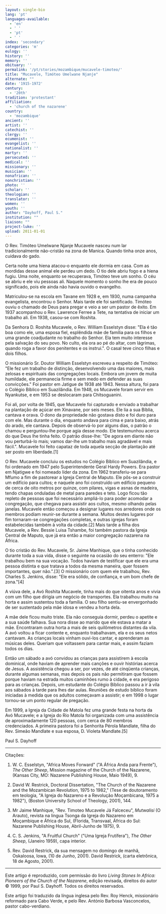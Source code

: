 ```yaml
---
layout: single-bio
lang: 'pt'
languages-available:
  - 'en'
  - ' '
  - 'pt'
  - ' '
index: 'secondary'
categories: 'm'
eulogy: ''
history: ''
memory: ''
obituary: ''
permalink: '/pt/stories/mozambique/mucavele-timoteo/'
title: "Mucavele, Timóteo Umelwane Njanje"
alternate: ""
date: '1915-1972'
century:
  - '20th'
tradition: 'protestant'
affiliation:
  - 'church of the nazarene'
country:
  - 'mozambique'
ancient: ''
artist: ''
catechist: ''
clergy: ''
ecumenist: ''
evangelist: ''
nationalist: ''
martyr: ''
persecuted: ''
medical: ''
missionary: ''
musician: ''
nonafrican: ''
nonchristian: ''
photo: ''
scholar: ''
theologian: ''
translator: ''
women: ''
youth: ''
author: "Dayhoff, Paul S."
institution: ""
liaison: ""
project-luke: ''
upload: 2011-01-01
---
```




O Rev. Timóteo Umelwane Njanje Mucavele nasceu num lar tradicionalmente não-cristão na zona de Manica. Quando tinha onze anos, cuidava do gado.

Certa noite uma hiena atacou-o enquanto ele dormia em casa. Com as mordidas desse animal ele perdeu um dedo. O tio dele abriu fogo e a hiena fugiu. Uma noite, enquanto se recuperava, Timóteo teve um sonho. O céu se abriu e ele viu pessoas ali. Naquele momento o sonho lhe era de pouco significado, pois ele ainda não havia ouvido o evangelho.

Matriculou-se na escola em Tavane em 1928 e, em 1930, numa campanha evangelista, encontrou o Senhor. Mais tarde ele foi santificado. Timóteo ouviu o chamado de Deus para pregar e veio a ser um pastor de êxito. Em 1937 acompanhou o Rev. Lawrence Ferree a Tete, na tentativa de iniciar um trabalho ali. Em 1938, casou-se com Roshita.

Da Senhora D. Roshita Mucavele, o Rev. William Esselstyn disse: "Ela é tão boa como ele, uma esposa fiel, esplêndida mãe de família para os filhos e uma grande coadjudante no trabalho do Senhor. Ela tem muito interesse pela salvação do seu povo. No culto, ela ora ao pé do altar, com lágrimas, quando roga a favor dos penitentes e os instrui.". O casal teve cinco filhas e dois filhos.

O missionário Sr. Doutor William Esselstyn escreveu a respeito de Timóteo: "Ele fez um trabalho de distinção, desenvolvendo uma das maiores, mais zelosas e espirituais das congregações locais. Embora um jovem de muita humildade, ele permanecia firme e sem medo em defender as suas convicções." Foi pastor em Jatigue de 1938 até 1943. Nessa altura, foi para o Colégio Bíblico em Suazilândia. Em 1948, os Mucavele foram servir em Nyankutse, e em 1953 se deslocaram para Chitsoguanini.

Foi ali, por volta de 1945, que Mucavele foi capturado e enviado a trabalhar na plantação de açúcar em Xinavane, por seis meses. Ele lia a sua Bíblia, cantava e orava. O dono da propriedade não gostava disto e foi duro para com ele. Mas durante o dia, enquanto andava para cima e para baixo, atrás do arado,  ele cantava. Depois de observá-lo por alguns dias, o patrão o chamou e perguntou-lhe porque agia desse modo. Ele testemunhou acerca do que Deus lhe tinha feito. O patrão disse-lhe: "De agora em diante não vou perturbá-lo mais; vamos dar-lhe um trabalho mais agradável e mais fácil.". Mucavele foi feito capataz de toda aquela secção de plantação até ser posto em liberdade.[1]

O Rev. Mucavele concluiu os estudos no Colégio Bíblico em Suazilândia, e foi ordenado em 1947 pelo Superintendente Geral Hardy Powers. Era pastor em Njatigwe e foi nomeado líder da zona. Em 1962 transferiu-se para Mfumo a fim de pastorear a Igreja Central de Maputo. Ele pôs-se a construir um edifício para cultos; e naquele ano foi construído um edifício pequeno de cerca de oito metros por quinze, com pilares, vigas e asnas de madeira, tendo chapas onduladas de metal para paredes e teto. Logo ficou  tão repleto de pessoas que foi necessário ampliá-lo para poder acomodar a congregação, que chegava para assistir aos cultos, mesmo olhando pelas janelas. Mucavele então começou a designar lugares nos arredores onde os membros podiam reunir-se durante a semana. Muitos destes lugares por fim tornaram-se congregações completas, e outras igrejas foram estabelecidas também à volta da cidade.[2] Mais tarde a filha dos Mucavele, a Rev. Bessie Luisa Tshambe, foi também pastora da Igreja Central de Maputo, que já era então a maior congregação nazarena na África.

O tio cristão do Rev. Mucavele, Sr. Jaime Manhique, que o tinha conhecido durante toda a sua vida, disse o seguinte na ocasião do seu enterro: "Ele trabalhou bem na sua vocação. Todos haviam de testificar que ele era uma pessoa distinta e que tratava a todos da mesma maneira, quer fossem importantes, quer não.".[3] O missionário com quem ele trabalhou, Rev. Charles S. Jenkins, disse: "Ele era sólido, de confiança, e um bom chefe de zona."[4]

A viúva dele, a Avó Roshita Mucavele, tinha mais do que oitenta anos e vivia com um filho que dirigia um negócio de transportes. Ela trabalhou muito na horta e assim sustentou toda a família. O seu filho sentiu-se envergonhado de ser sustentado pela mãe idosa e vendeu a horta dela.

A mãe dele ficou muito triste. Ela não conseguia dormir, perdeu o apetite e a sua saúde falhava. Sua nora disse ao marido que ele estava a matar a mãe. Encontraram outra horta a mais de seis quilômetros distantes da vila. A avó voltou a ficar contente e, enquanto trabalhavam, ela e os seus netos cantavam. As crianças locais vinham ouvi-los cantar, e aprenderam as músicas deles. Queriam que voltassem para cantar mais, e assim faziam todos os dias.

Então um sábado a avó convidou as crianças para assistirem à escola dominical, onde haviam de aprender mais canções e ouvir histórias acerca de Jesus. A assistência chegou a ser, por vezes, de até cinqüenta crianças,  durante algumas semanas, mas depois os pais não permitiram que fossem porque haviam na estrada muitos caminhões rumo à cidade, e era perigoso para as crianças. Depois, um estudante do Colégio Bíblico passou a ir à vila aos sábados à tarde para lhes dar aulas. Reuniões de estudo bíblico foram iniciadas à medida que os adultos começavam a assistir; e em 1998 o lugar tornou-se um ponto regular de pregação.

Em 1999, a Igreja da Cidade de Matola fez uma grande festa na horta da Avó Mucavele; e a Igreja do Rio Matola foi organizada com uma assistência de aproximadamente 120 pessoas, com cerca de 80 membros credenciados. A primeira pastora foi a Senhorita Pérola Mandlate, filha do Rev. Simeão Mandlate e sua esposa, D. Violeta Mandlate.[5]

Paul S. Dayhoff

---

Citações:

1. W. C. Esselstyn, "Africa Moves Forward" ("A África Anda para Frente"), *The Other Sheep*, Mission magazine of the Church of the Nazarene, (Kansas City, MO: Nazarene Publishing House, Maio 1949), 9.

2. David W. Restrick, Doctoral Dissertation, "The Church of the Nazarene and the Mozambican Revolution, 1975 to 1982," (Tese de doutoramento em teologia, "A Igreja do Nazareno e a Revolução Moçambicana, 1975 a 1982"), (Boston University School of Theology, 2001), 144.

3. Mr Jaime Manhique, "Rev. Timoteo Mucavele Já Falceceu", *Mutwalisi* (O Arauto), revista na língua Tsonga da Igreja do Nazareno em Moçambique e África do Sul, (Florida, Transvaal, África do Sul: Nazarene Publishing House, Abril-Junho de 1975), 9.

4. C. S. Jenkins, "A Fruitful Church" ("Uma Igreja Frutífera"), *The Other Sheep*, (Janeiro 1959), capa interior.

5. Rev. David Restrick, da sua mensagem no domingo de manhã, Oskaloosa, Iowa, (10 de Junho, 2001). David Restrick, (carta eletrônica, 18 de Agosto, 2001).

---

Este artigo é reproduzido, com permissão do livro *Living Stones In Africa: Pioneers of the Church of the Nazarene*, edição revisada, direitos do autor © 1999, por Paul S. Dayhoff.  Todos os direitos reservados.

Este artigo foi traduzido da língua inglesa pelo Rev. Roy Henck, missionário reformado para Cabo Verde, e pelo Rev. António Barbosa Vasconcelos, pastor cabo-verdiano.